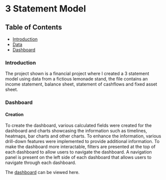# 3 Statement Model

## Table of Contents
* [Introduction](#introduction)
* [Data](#data)
* [Dashboard](#dashboard)

### Introduction
The project shown is a financial project where I created a 3 statement model using data from a fictious lemonade stand, the file contains an income statement, balance sheet, statement of cashflows and fixed asset sheet.

### Dashboard

#### Creation

To create the dashboard, various calculated fields were created for the dashboard and charts showcasing the information such as timelines, heatmaps, bar charts and other charts. To enhance the information, various drill-down features were implemented to provide additional information. To make the dashboard more interactable, filters are presented at the top of each dashboard to allow users to navigate the dashboard. A navigation panel is present on the left side of each dashboard that allows users to navigate through each dashboard.

The [dashboard](https://public.tableau.com/app/profile/scott.duong8287/viz/SalesDashboard_17224563161530/CustomerDashboard) can be viewed here.
